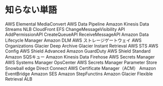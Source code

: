 # 知らない単語

AWS Elemental MediaConvert
AWS Data Pipeline
Amazon Kinesis Data Streams
NLB
CloudFront
EFS
ChangeMessageVisibility API
AddPermissionAPI
CreateQueueAPI
ReceiveMessageAPI
Amazon Data Lifecycle Manager
Amazon DLM
AWS ストレージゲートウェイ
AWS Organizations
Glacier Deep Archive
Glacier Instant Retrieval
AWS STS
AWS Config
AWS Shield Advanced
Amazon GuardDuty
AWS Shield Standard
Amazon SQSキュー
Amazon Kinesis Data Firehose
AWS Secrets Manager
AWS Systems Manager OpsCenter
AWS Secrets Manager Parameter Store
Snowball edge
Direct Connect
AWS Certificate Manager（ACM）
Amazon EventBridge
Amazon SES
Amazon StepFunctins
Amazon Glacier Flexible Retrieval
ALB
